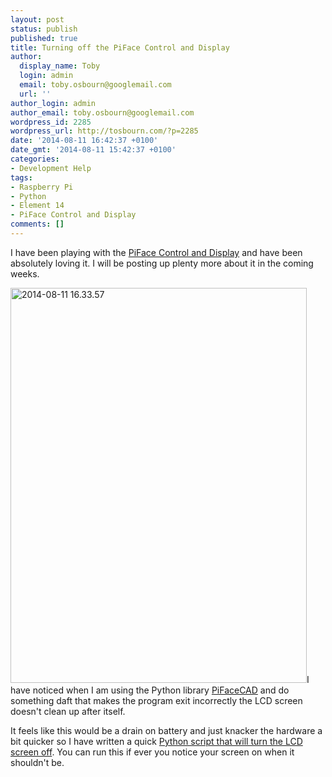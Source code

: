 ```yaml
---
layout: post
status: publish
published: true
title: Turning off the PiFace Control and Display
author:
  display_name: Toby
  login: admin
  email: toby.osbourn@googlemail.com
  url: ''
author_login: admin
author_email: toby.osbourn@googlemail.com
wordpress_id: 2285
wordpress_url: http://tosbourn.com/?p=2285
date: '2014-08-11 16:42:37 +0100'
date_gmt: '2014-08-11 15:42:37 +0100'
categories:
- Development Help
tags:
- Raspberry Pi
- Python
- Element 14
- PiFace Control and Display
comments: []
---
```

<p>I have been playing with the <a href="http://www.element14.com/community/community/raspberry-pi/raspberry-pi-accessories/controlanddesign">PiFace Control and Display</a> and have been absolutely loving it. I will be posting up plenty more about it in the coming weeks.</p>
<p><a href="http://tosbourn.com/wp-content/uploads/2014/08/2014-08-11-16.33.57.jpg"><img class="aligncenter size-large wp-image-2286" src="http://tosbourn.com/wp-content/uploads/2014/08/2014-08-11-16.33.57-768x1024.jpg" alt="2014-08-11 16.33.57" width="474" height="632" /></a>I have noticed when I am using the Python library <a href="http://piface.github.io/pifacecad/reference.html">PiFaceCAD</a> and do something daft that makes the program exit incorrectly the LCD screen doesn't clean up after itself.</p>
<p>It feels like this would be a drain on battery and just knacker the hardware a bit quicker so I have written a quick <a href="https://github.com/tosbourn/turn-off-piface-control-and-display">Python script that will turn the LCD screen off</a>. You can run this if ever you notice your screen on when it shouldn't be.</p>
<p>&nbsp;</p>
